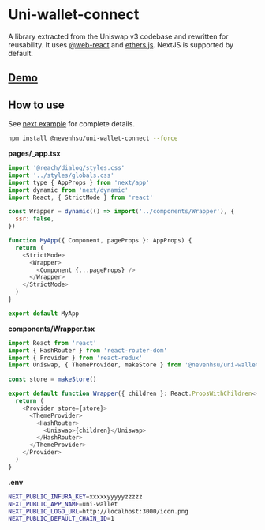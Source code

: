 # Uni-wallet-connect

A library extracted from the Uniswap v3 codebase and rewritten for reusability.
It uses [@web-react](https://github.com/NoahZinsmeister/web3-react#readme) and [ethers.js](https://github.com/ethers-io/ethers.js).
NextJS is supported by default.

## [Demo](https://nevenhsu.github.io/uni-wallet-connect/)

## How to use

See [next example](./next-example) for complete details.

```bash
npm install @nevenhsu/uni-wallet-connect --force
```

**pages/\_app.tsx**

```javascript
import '@reach/dialog/styles.css'
import '../styles/globals.css'
import type { AppProps } from 'next/app'
import dynamic from 'next/dynamic'
import React, { StrictMode } from 'react'

const Wrapper = dynamic(() => import('../components/Wrapper'), {
  ssr: false,
})

function MyApp({ Component, pageProps }: AppProps) {
  return (
    <StrictMode>
      <Wrapper>
        <Component {...pageProps} />
      </Wrapper>
    </StrictMode>
  )
}

export default MyApp
```

**components/Wrapper.tsx**

```javascript
import React from 'react'
import { HashRouter } from 'react-router-dom'
import { Provider } from 'react-redux'
import Uniswap, { ThemeProvider, makeStore } from '@nevenhsu/uni-wallet-connect'

const store = makeStore()

export default function Wrapper({ children }: React.PropsWithChildren<{}>) {
  return (
    <Provider store={store}>
      <ThemeProvider>
        <HashRouter>
          <Uniswap>{children}</Uniswap>
        </HashRouter>
      </ThemeProvider>
    </Provider>
  )
}
```

**.env**

```sh
NEXT_PUBLIC_INFURA_KEY=xxxxxyyyyyzzzzz
NEXT_PUBLIC_APP_NAME=uni-wallet
NEXT_PUBLIC_LOGO_URL=http://localhost:3000/icon.png
NEXT_PUBLIC_DEFAULT_CHAIN_ID=1
```
